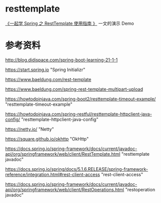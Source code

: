 # resttemplate
[《一起学 Spring 之 RestTemplate 使用指南 》](https://wrcj12138aaa.github.io/2019/05/11/%E4%B8%80%E8%B5%B7%E5%AD%A6%20Spring%20%E4%B9%8B%20RestTemplate/) 一文的演示 Demo

# 参考资料
http://blog.didispace.com/spring-boot-learning-21-1-1

https://start.spring.io	"Spring Initializr"

https://www.baeldung.com/rest-template

https://www.baeldung.com/spring-rest-template-multipart-upload

https://howtodoinjava.com/spring-boot2/resttemplate-timeout-example/	"resttemplate-timeout-example"

https://howtodoinjava.com/spring-restful/resttemplate-httpclient-java-config/	"resttemplate-httpclient-java-config"

https://netty.io/	"Netty"

https://square.github.io/okhttp	"OkHttp"

https://docs.spring.io/spring-framework/docs/current/javadoc-api/org/springframework/web/client/RestTemplate.html	"resttemplate javadoc"

 https://docs.spring.io/spring/docs/5.1.6.RELEASE/spring-framework-reference/integration.html#rest-client-access	"rest-client-access"

https://docs.spring.io/spring-framework/docs/current/javadoc-api/org/springframework/web/client/RestOperations.html	"restoperation javadoc"






